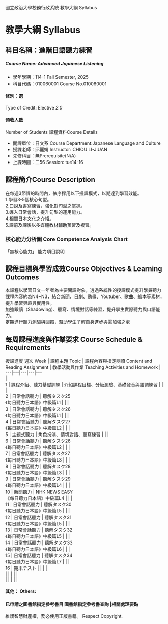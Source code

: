 國立政治大學校務行政系統 教學大綱 Syllabus
# 教學大綱 Syllabus
##  科目名稱：進階日語聽力練習
#####  Course Name: Advanced Japanese Listening
  * 學年學期：114-1 Fall Semester, 2025 
  * 科目代碼：010060001 Course No.010060001
#### 修別：選
Type of Credit: Elective 
_2.0_
#### 預收人數
Number of Students
課程資料Course Details
  * 開課單位：日文系 Course Department:Japanese Language and Culture 
  * 授課老師：邱麗娟 Instructor: CHIOU LI-JIUAN 
  * 先修科目：無Prerequisite(N/A)
  * 上課時間：二56 Session: tue14-16
##  課程簡介Course Description
在每週3節課的時間內，依序採用以下授課模式，以期達到學習效能。   
1.學習3-5個核心句型。   
2.口說及書寫練習，強化對句型之掌握。   
3.導入日常會話，提升句型的運用能力。   
4.相關日本文化之介紹。   
5.課前及課後以多媒體教材輔助預習及複習。
###  核心能力分析圖 Core Competence Analysis Chart
「無核心能力」 
能力項目說明
##  課程目標與學習成效Course Objectives & Learning Outcomes 
本課程以學習日文一年者為主要開課對象，透過系統性的授課模式提升學員聽力
課程內容約為N4~N3，結合新聞、日劇、動畫、Youtuber、歌曲、繪本等素材，提升學習興趣與實用性。  
加強跟讀（Shadowing）、聽寫、情境對話等練習，提升學生實際聽力與口語能力。  
定期進行聽力測驗與回饋，幫助學生了解自身進步與需加強之處
##  每周課程進度與作業要求 Course Schedule & Requirements
授課進度
週次 Week |  課程主題 Topic |  課程內容與指定閱讀 Content and Reading Assignment |  教學活動與作業 Teaching Activities and Homework |   
---|---|---|---|---  
|   
1 | 課程介紹、聽力基礎訓練 | 介紹課程目標、分級測驗、基礎發音與語調練習 |  |  |   
2 | 日常會話聽力 | 聽解タスク25  
《每日聽力日本語》中級篇L1 |  |  |   
3 | 日常會話聽力 | 聽解タスク26  
《每日聽力日本語》中級篇L1 |  |  |   
4 | 日常會話聽力 | 聽解タスク27  
《每日聽力日本語》中級篇L2 |  |  |   
5 | 主題式聽力 | 角色扮演、情境對話、聽寫練習 |  |  |   
6 | 日常會話聽力 | 聽解タスク26  
《每日聽力日本語》中級篇L2 |  |  |   
7 | 日常會話聽力 | 聽解タスク27  
《每日聽力日本語》中級篇L3 |  |  |   
8 | 日常會話聽力 | 聽解タスク28  
《每日聽力日本語》中級篇L3 |  |  |   
9 | 日常會話聽力 | 聽解タスク29  
《每日聽力日本語》中級篇L4 |  |  |   
10 | 新聞聽力 | NHK NEWS EASY  
《每日聽力日本語》中級篇L4 |  |  |   
11 | 日常會話聽力 | 聽解タスク30  
《每日聽力日本語》中級篇L5 |  |  |   
12 | 日常會話聽力 | 聽解タスク31  
《每日聽力日本語》中級篇L5 |  |  |   
13 | 日常會話聽力 | 聽解タスク32  
《每日聽力日本語》中級篇L5 |  |  |   
14 | 日常會話聽力 | 聽解タスク33  
《每日聽力日本語》中級篇L6 |  |  |   
15 | 日常會話聽力 | 聽解タスク34  
《每日聽力日本語》中級篇L7 |  |  |   
16 | 期末テスト |  |  |  |   
|  |  |  |  |   
|  |  |  |  |   
####  其他： Others:
####  已申請之圖書館指定參考書目  圖書館指定參考書查詢 |相關處理要點
維護智慧財產權，務必使用正版書籍。 Respect Copyright.